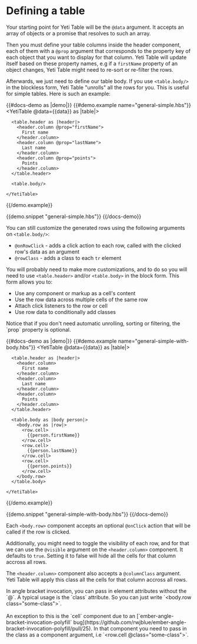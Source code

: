 # Defining a table

Your starting point for Yeti Table will be the `@data` argument. It accepts an array of objects
or a promise that resolves to such an array.

Then you must define your table columns inside the header component, each of them with a `@prop` argument that corresponds to the
property key of each object that you want to display for that column. Yeti Table will update itself based on
these property names, e.g if a `firstName` property of an object changes, Yeti Table might need to re-sort
or re-filter the rows.

Afterwards, we just need to define our table body. If you use `<table.body/>` in the blockless form,
Yeti Table "unrolls" all the rows for you. This is useful for simple tables. Here is such an example:

{{#docs-demo as |demo|}}
  {{#demo.example name="general-simple.hbs"}}
    <YetiTable @data={{data}} as |table|>

      <table.header as |header|>
        <header.column @prop="firstName">
          First name
        </header.column>
        <header.column @prop="lastName">
          Last name
        </header.column>
        <header.column @prop="points">
          Points
        </header.column>
      </table.header>

      <table.body/>

    </YetiTable>
  {{/demo.example}}

  {{demo.snippet "general-simple.hbs"}}
{{/docs-demo}}

You can still customize the generated rows using the following arguments on `<table.body/>`:

- `@onRowClick` - adds a click action to each row, called with the clicked row's data as an argument
- `@rowClass` - adds a class to each `tr` element

You will probably need to make more customizations, and to do so you will need to use `<table.header>`
and/or `<table.body>` in the block form. This form allows you to:

- Use any component or markup as a cell's content
- Use the row data across multiple cells of the same row
- Attach click listeners to the row or cell
- Use row data to conditionally add classes

<aside>
  Notice that if you don't need automatic unrolling, sorting or filtering, the `prop` property is optional.
</aside>

{{#docs-demo as |demo|}}
  {{#demo.example name="general-simple-with-body.hbs"}}
    <YetiTable @data={{data}} as |table|>

      <table.header as |header|>
        <header.column>
          First name
        </header.column>
        <header.column>
          Last name
        </header.column>
        <header.column>
          Points
        </header.column>
      </table.header>

      <table.body as |body person|>
        <body.row as |row|>
          <row.cell>
            {{person.firstName}}
          </row.cell>
          <row.cell>
            {{person.lastName}}
          </row.cell>
          <row.cell>
            {{person.points}}
          </row.cell>
        </body.row>
      </table.body>

    </YetiTable>
  {{/demo.example}}

  {{demo.snippet "general-simple-with-body.hbs"}}
{{/docs-demo}}

Each `<body.row>` component accepts an optional `@onClick` action that will be called if the row is clicked.

Additionally, you might need to toggle the visibility of each row, and for that we can use the `@visible` argument
on the `<header.column>` component. It defaults to `true`. Setting it to false will hide all the cells for that column
accross all rows.

The `<header.column>` component also accepts a `@columnClass` argument. Yeti Table will apply this class all the cells
for that column accross all rows.

<aside>
  In angle bracket invocation, you can pass in element attributes without the `@`.
  A typical usage is the `class` attribute. So you can just write `&lt;body.row class="some-class"&gt;`.
  <br><br>
  An exception to this is the `cell` component due to an [`ember-angle-bracket-invocation-polyfill` bug](https://github.com/rwjblue/ember-angle-bracket-invocation-polyfill/pull/25).
  In that component you need to pass in the class as a component argument, i.e `&lt;row.cell @class="some-class"&gt;`.
</aside>
